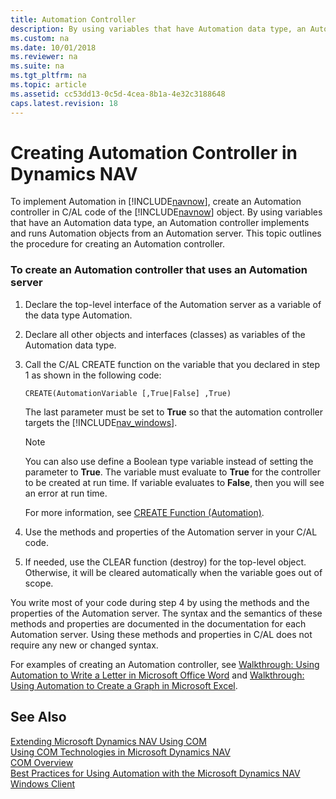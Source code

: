 ```yaml
---
title: Automation Controller
description: By using variables that have Automation data type, an Automation controller implements and runs Automation objects from an Automation server.
ms.custom: na
ms.date: 10/01/2018
ms.reviewer: na
ms.suite: na
ms.tgt_pltfrm: na
ms.topic: article
ms.assetid: cc53dd13-0c5d-4cea-8b1a-4e32c3188648
caps.latest.revision: 18
---
```

# Creating Automation Controller in Dynamics NAV
To implement Automation in [!INCLUDE[navnow](includes/navnow_md.md)], create an Automation controller in C/AL code of the [!INCLUDE[navnow](includes/navnow_md.md)] object. By using variables that have an Automation data type, an Automation controller implements and runs Automation objects from an Automation server. This topic outlines the procedure for creating an Automation controller.  
  
### To create an Automation controller that uses an Automation server  
  
1.  Declare the top-level interface of the Automation server as a variable of the data type Automation.  
  
2.  Declare all other objects and interfaces \(classes\) as variables of the Automation data type.  
  
3.  Call the C/AL CREATE function on the variable that you declared in step 1 as shown in the following code:  
  
    ```  
    CREATE(AutomationVariable [,True|False] ,True)  
    ```  
  
     The last parameter must be set to **True** so that the automation controller targets the [!INCLUDE[nav_windows](includes/nav_windows_md.md)].  
  
    > [!NOTE]  
    >  You can also use define a Boolean type variable instead of setting the parameter to **True**. The variable must evaluate to **True** for the controller to be created at run time. If variable evaluates to **False**, then you will see an error at run time.  
  
     For more information, see [CREATE Function \(Automation\)](CREATE-Function--Automation-.md).  
  
4.  Use the methods and properties of the Automation server in your C/AL code.  
  
5.  If needed, use the CLEAR function \(destroy\) for the top-level object. Otherwise, it will be cleared automatically when the variable goes out of scope.  
  
 You write most of your code during step 4 by using the methods and the properties of the Automation server. The syntax and the semantics of these methods and properties are documented in the documentation for each Automation server. Using these methods and properties in C/AL does not require any new or changed syntax.  
  
 For examples of creating an Automation controller, see [Walkthrough: Using Automation to Write a Letter in Microsoft Office Word](Walkthrough--Using-Automation-to-Write-a-Letter-in-Microsoft-Office-Word.md) and [Walkthrough: Using Automation to Create a Graph in Microsoft Excel](Walkthrough--Using-Automation-to-Create-a-Graph-in-Microsoft-Excel.md).  
  
## See Also  
 [Extending Microsoft Dynamics NAV Using COM](Extending-Microsoft-Dynamics-NAV-Using-COM.md)   
 [Using COM Technologies in Microsoft Dynamics NAV](Using-COM-Technologies-in-Microsoft-Dynamics-NAV.md)   
 [COM Overview](COM-Overview.md)   
 [Best Practices for Using Automation with the Microsoft Dynamics NAV Windows Client](Best-Practices-for-Using-Automation-with-the-Microsoft-Dynamics-NAV-Windows-Client.md)
